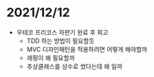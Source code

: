 # 2021/12/12

- 우테코 프리코스 자판기 완료 후 회고
  - TDD 하는 방법이 필요할듯
  - MVC 디자인패턴을 적용하려면 어떻게 해야할까
  - 래핑이 왜 필요할까
  - 추상클래스를 상수로 썼다는데 왜 일까